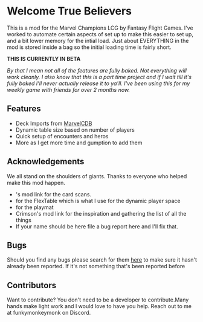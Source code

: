# Welcome True Believers
This is a mod for the Marvel Champions LCG by Fantasy Flight Games. I've worked to automate certain aspects of set up to make this easier to set up, and a bit lower memory for the intial load. Just about EVERYTHING in the mod is stored inside a bag so the initial loading time is fairly short.

**THIS IS CURRENTLY IN BETA**

_By that I mean not all of the features are fully baked. Not everything will work cleanly. I also know that this is a part time project and if I wait till it's fully baked I'll never actually release it to ya'll. I've been using this for my weekly game with friends for over 2 months now._

## Features
* Deck Imports from [MarvelCDB](https://marvelcdb.com/)
* Dynamic table size based on number of players
* Quick setup of encounters and heros
* More as I get more time and gumption to add them

## Acknowledgements
We all stand on the shoulders of giants. Thanks to everyone who helped make this mod happen.
* 's mod link for the card scans.
* for the FlexTable which is what I use for the dynamic player space
* for the playmat
* Crimson's mod link for the inspiration and gathering the list of all the things
* If your name should be here file a bug report here and I'll fix that.

## Bugs
Should you find any bugs please search for them [here](https://github.com/funkymonkeymonk/tts-marvel-champions-automated/issues) to make sure it hasn't already been reported. If it's not something that's been reported before 

## Contributors
Want to contribute? You don't need to be a developer to contribute.Many hands make light work and I would love to have you help. Reach out to me at funkymonkeymonk on Discord.
